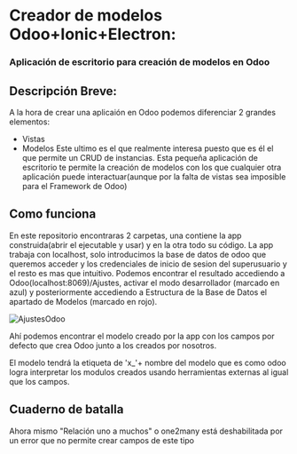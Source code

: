 # Creador de modelos Odoo+Ionic+Electron:
### Aplicación de escritorio para creación de modelos en Odoo


## Descripción Breve:

A la hora de crear una aplicaión en Odoo podemos diferenciar 2 grandes elementos:
- Vistas
- Modelos
Este ultimo es el que realmente interesa puesto que es él el que permite un CRUD de instancias. 
Esta pequeña aplicación de escritorio te permite la creación de modelos con los que cualquier otra aplicación puede interactuar(aunque por la falta de vistas sea imposible para el Framework de Odoo)

## Como funciona

En este repositorio encontraras 2 carpetas, una contiene la app construida(abrir el ejecutable y usar) y en la otra todo su código. 
La app trabaja con localhost, solo introducimos la base de datos de odoo que queremos acceder y los credenciales de  inicio de sesion del superusuario y el resto es mas que intuitivo.
Podemos encontrar el resultado accediendo a Odoo(localhost:8069)/Ajustes, activar el modo desarrollador (marcado en azul) y posteriormente accediendo a Estructura de la Base de Datos el apartado de Modelos (marcado en rojo).

![AjustesOdoo](https://i.imgur.com/OP1dSCo.png)

Ahí podemos encontrar el modelo creado por la app con los campos por defecto que crea Odoo junto a los creados por nosotros.

El modelo tendrá la etiqueta de 'x_'+ nombre del modelo que es como odoo logra interpretar los modulos creados usando herramientas externas al igual que los campos.

## Cuaderno de batalla

Ahora mismo "Relación uno a muchos" o one2many está deshabilitada por un error que no permite crear campos de este tipo
